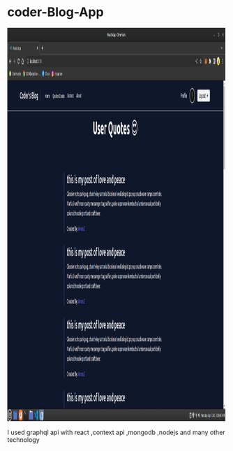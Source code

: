 # coder-Blog-App
<img src="https://github.com/amansinghsom/coder-Blog-App/blob/master/file.png" alt="Image" width=500 height=900/>

I used graphql api with react ,context api ,mongodb ,nodejs and many other technology 
